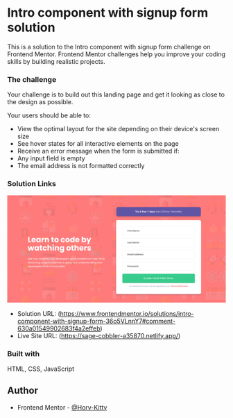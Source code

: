 # Intro component with signup form solution

This is a solution to the Intro component with signup form challenge on Frontend Mentor. Frontend Mentor challenges help you improve your coding skills by building realistic projects.

### The challenge

Your challenge is to build out this landing page and get it looking as close to the design as possible.

Your users should be able to:

- View the optimal layout for the site depending on their device's screen size
- See hover states for all interactive elements on the page
- Receive an error message when the form is submitted if:
- Any input field is empty
- The email address is not formatted correctly

### Solution Links

![](src/images/screenshot.jpg)

- Solution URL: (https://www.frontendmentor.io/solutions/intro-component-with-signup-form-36o5VLnnY7#comment-630a01549902683f4a2effeb)
- Live Site URL: (https://sage-cobbler-a35870.netlify.app/)

### Built with

HTML, CSS, JavaScript

## Author

- Frontend Mentor - [@Horv-Kitty](https://www.frontendmentor.io/profile/Horv-Kitty)
